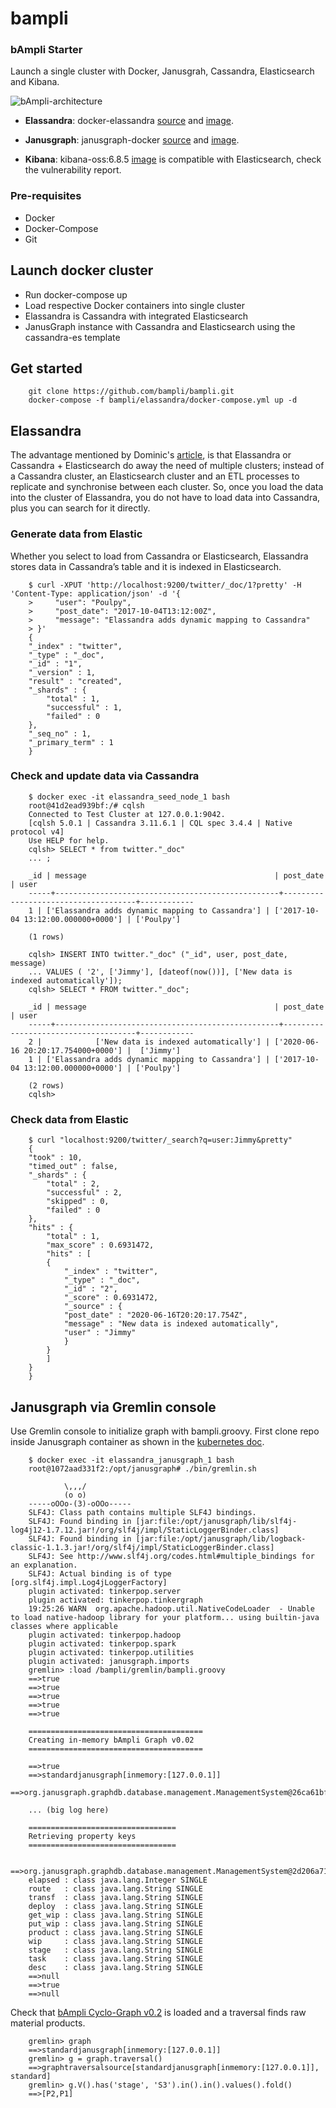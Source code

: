 # bampli
### bAmpli Starter 

Launch a single cluster with Docker, Janusgrah, Cassandra, Elasticsearch and Kibana.

![bAmpli-architecture](https://user-images.githubusercontent.com/86032/84940662-8af3ee80-b0b6-11ea-9aaf-ca43665644fd.png)

- **Elassandra**: docker-elassandra [source](https://github.com/strapdata/docker-elassandra) and [image](https://hub.docker.com/r/strapdata/elassandra).

- **Janusgraph**: janusgraph-docker [source](https://github.com/JanusGraph/janusgraph-docker) and [image](https://hub.docker.com/r/janusgraph/janusgraph).

- **Kibana**: kibana-oss:6.8.5 [image](https://www.docker.elastic.co/r/kibana/kibana-oss:6.8.5) is compatible with Elasticsearch, check the vulnerability report.

### Pre-requisites

- Docker
- Docker-Compose
- Git

## Launch docker cluster

- Run docker-compose up
- Load respective Docker containers into single cluster
- Elassandra is Cassandra with integrated Elasticsearch
- JanusGraph instance with Cassandra and Elasticsearch using the cassandra-es template

## Get started

```console
    git clone https://github.com/bampli/bampli.git
    docker-compose -f bampli/elassandra/docker-compose.yml up -d
```

## Elassandra

The advantage mentioned by Dominic's [article](https://opensourceforu.com/2017/07/elassandra-to-leverage-huge-data-stack/), is that Elassandra or Cassandra + Elasticsearch do away the need of multiple clusters; instead of a Cassandra cluster, an Elasticsearch cluster and an ETL processes to replicate and synchronise between each cluster. So, once you load the data into the cluster of Elassandra, you do not have to load data into Cassandra, plus you can search for it directly. 

### Generate data from Elastic

Whether you select to load from Cassandra or Elasticsearch, Elassandra stores data in Cassandra’s table and it is indexed in Elasticsearch.

```console
    $ curl -XPUT 'http://localhost:9200/twitter/_doc/1?pretty' -H 'Content-Type: application/json' -d '{
    >     "user": "Poulpy",
    >     "post_date": "2017-10-04T13:12:00Z",
    >     "message": "Elassandra adds dynamic mapping to Cassandra"
    > }'
    {
    "_index" : "twitter",
    "_type" : "_doc",
    "_id" : "1",
    "_version" : 1,
    "result" : "created",
    "_shards" : {
        "total" : 1,
        "successful" : 1,
        "failed" : 0
    },
    "_seq_no" : 1,
    "_primary_term" : 1
    }
```

### Check and update data via Cassandra

```console
    $ docker exec -it elassandra_seed_node_1 bash
    root@41d2ead939bf:/# cqlsh
    Connected to Test Cluster at 127.0.0.1:9042.
    [cqlsh 5.0.1 | Cassandra 3.11.6.1 | CQL spec 3.4.4 | Native protocol v4]
    Use HELP for help.
    cqlsh> SELECT * from twitter."_doc"
    ... ;

    _id | message                                          | post_date                           | user
    -----+--------------------------------------------------+-------------------------------------+------------
    1 | ['Elassandra adds dynamic mapping to Cassandra'] | ['2017-10-04 13:12:00.000000+0000'] | ['Poulpy']

    (1 rows)

    cqlsh> INSERT INTO twitter."_doc" ("_id", user, post_date, message)
    ... VALUES ( '2', ['Jimmy'], [dateof(now())], ['New data is indexed automatically']);
    cqlsh> SELECT * FROM twitter."_doc";

    _id | message                                          | post_date                           | user
    -----+--------------------------------------------------+-------------------------------------+------------
    2 |            ['New data is indexed automatically'] | ['2020-06-16 20:20:17.754000+0000'] |  ['Jimmy']
    1 | ['Elassandra adds dynamic mapping to Cassandra'] | ['2017-10-04 13:12:00.000000+0000'] | ['Poulpy']

    (2 rows)
    cqlsh>
```

### Check data from Elastic

```console
    $ curl "localhost:9200/twitter/_search?q=user:Jimmy&pretty"
    {
    "took" : 10,
    "timed_out" : false,
    "_shards" : {
        "total" : 2,
        "successful" : 2,
        "skipped" : 0,
        "failed" : 0
    },
    "hits" : {
        "total" : 1,
        "max_score" : 0.6931472,
        "hits" : [
        {
            "_index" : "twitter",
            "_type" : "_doc",
            "_id" : "2",
            "_score" : 0.6931472,
            "_source" : {
            "post_date" : "2020-06-16T20:20:17.754Z",
            "message" : "New data is indexed automatically",
            "user" : "Jimmy"
            }
        }
        ]
    }
    }
```
## Janusgraph via Gremlin console

Use Gremlin console to initialize graph with bampli.groovy. First clone repo inside Janusgraph container as shown in the [kubernetes doc](./kubernetes.md).

```console
    $ docker exec -it elassandra_janusgraph_1 bash
    root@1072aad331f2:/opt/janusgraph# ./bin/gremlin.sh

            \,,,/
            (o o)
    -----oOOo-(3)-oOOo-----
    SLF4J: Class path contains multiple SLF4J bindings.
    SLF4J: Found binding in [jar:file:/opt/janusgraph/lib/slf4j-log4j12-1.7.12.jar!/org/slf4j/impl/StaticLoggerBinder.class]
    SLF4J: Found binding in [jar:file:/opt/janusgraph/lib/logback-classic-1.1.3.jar!/org/slf4j/impl/StaticLoggerBinder.class]
    SLF4J: See http://www.slf4j.org/codes.html#multiple_bindings for an explanation.
    SLF4J: Actual binding is of type [org.slf4j.impl.Log4jLoggerFactory]
    plugin activated: tinkerpop.server
    plugin activated: tinkerpop.tinkergraph
    19:25:26 WARN  org.apache.hadoop.util.NativeCodeLoader  - Unable to load native-hadoop library for your platform... using builtin-java classes where applicable
    plugin activated: tinkerpop.hadoop
    plugin activated: tinkerpop.spark
    plugin activated: tinkerpop.utilities
    plugin activated: janusgraph.imports
    gremlin> :load /bampli/gremlin/bampli.groovy
    ==>true
    ==>true
    ==>true
    ==>true
    ==>true

    =======================================
    Creating in-memory bAmpli Graph v0.02
    =======================================

    ==>true
    ==>standardjanusgraph[inmemory:[127.0.0.1]]
    ==>org.janusgraph.graphdb.database.management.ManagementSystem@26ca61bf

    ... (big log here)

    =================================
    Retrieving property keys
    =================================

    ==>org.janusgraph.graphdb.database.management.ManagementSystem@2d206a71
    elapsed : class java.lang.Integer SINGLE
    route   : class java.lang.String SINGLE
    transf  : class java.lang.String SINGLE
    deploy  : class java.lang.String SINGLE
    get_wip : class java.lang.String SINGLE
    put_wip : class java.lang.String SINGLE
    product : class java.lang.String SINGLE
    wip     : class java.lang.String SINGLE
    stage   : class java.lang.String SINGLE
    task    : class java.lang.String SINGLE
    desc    : class java.lang.String SINGLE
    ==>null
    ==>true
    ==>null
```

Check that [bAmpli Cyclo-Graph v0.2](https://user-images.githubusercontent.com/86032/84040175-aead8b00-a978-11ea-9454-f4f801ce50e4.png) is loaded and a traversal finds raw material products.

```console
    gremlin> graph
    ==>standardjanusgraph[inmemory:[127.0.0.1]]
    gremlin> g = graph.traversal()
    ==>graphtraversalsource[standardjanusgraph[inmemory:[127.0.0.1]], standard]
    gremlin> g.V().has('stage', 'S3').in().in().values().fold()
    ==>[P2,P1]
```
